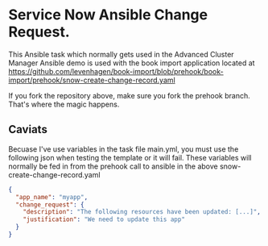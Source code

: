 Service Now Ansible Change Request.
=========

This Ansible task which normally gets used in the Advanced Cluster Manager Ansible demo is used with the book import application located at https://github.com/levenhagen/book-import/blob/prehook/book-import/prehook/snow-create-change-record.yaml

If you fork the repository above, make sure you fork the prehook branch.  That's where the magic happens. 

Caviats
-------
Becuase I've use variables in the task file main.yml, you must use the following json when testing the template or it will fail.  These variables will normally be fed in from the prehook call to ansible in the above snow-create-change-record.yaml

```json
{
  "app_name": "myapp",
  "change_request": {
    "description": "The following resources have been updated: [...]",
    "justification": "We need to update this app"
  }
}
